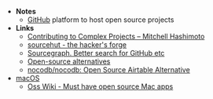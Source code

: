 - **Notes**
	- [GitHub](Information%20Technology/Programming/Tools/Git/GitHub.md) platform to host open source projects
- **Links**
	- [Contributing to Complex Projects – Mitchell Hashimoto](https://mitchellh.com/writing/contributing-to-complex-projects#step-1-become-a-user)
	- [sourcehut - the hacker's forge](https://sourcehut.org/)
	- [Sourcegraph. Better search for GitHub etc](https://sourcegraph.com/search)
	- [Open-source alternatives ](https://twitter.com/zenorocha/status/1375465071913000961?s=12)
	- [nocodb/nocodb: Open Source Airtable Alternative](https://github.com/nocodb/nocodb)
- [macOS](Information%20Technology/Programming/OS's/macOS.md)
	- [Oss Wiki - Must have open source Mac apps](https://www.oss.wiki/)